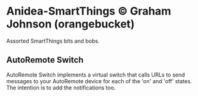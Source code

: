 # Anidea-SmartThings &copy; Graham Johnson (orangebucket)
Assorted SmartThings bits and bobs.

## AutoRemote Switch
AutoRemote Switch implements a virtual switch that calls URLs to send messages to your AutoRemote device for each of the 'on' and 'off' states. The intention is to add the notifications too.

